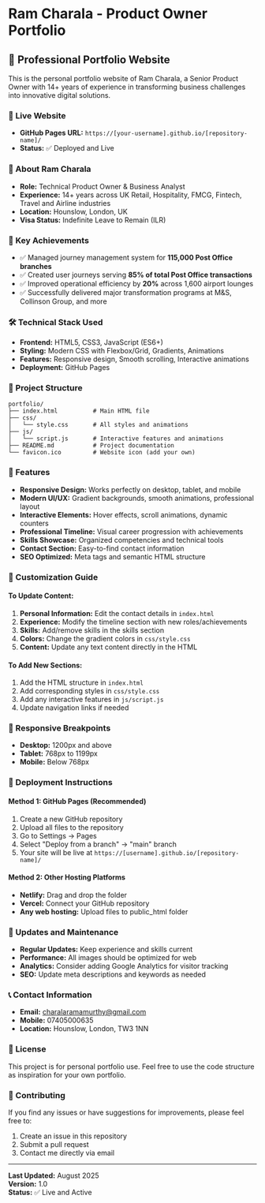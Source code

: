 # Ram Charala - Product Owner Portfolio

## 🌟 Professional Portfolio Website

This is the personal portfolio website of Ram Charala, a Senior Product Owner with 14+ years of experience in transforming business challenges into innovative digital solutions.

### 🚀 Live Website
- **GitHub Pages URL:** `https://[your-username].github.io/[repository-name]/`
- **Status:** ✅ Deployed and Live

### 💼 About Ram Charala
- **Role:** Technical Product Owner & Business Analyst  
- **Experience:** 14+ years across UK Retail, Hospitality, FMCG, Fintech, Travel and Airline industries
- **Location:** Hounslow, London, UK
- **Visa Status:** Indefinite Leave to Remain (ILR)

### 🏢 Key Achievements
- ✅ Managed journey management system for **115,000 Post Office branches**
- ✅ Created user journeys serving **85% of total Post Office transactions**  
- ✅ Improved operational efficiency by **20%** across 1,600 airport lounges
- ✅ Successfully delivered major transformation programs at M&S, Collinson Group, and more

### 🛠️ Technical Stack Used
- **Frontend:** HTML5, CSS3, JavaScript (ES6+)
- **Styling:** Modern CSS with Flexbox/Grid, Gradients, Animations
- **Features:** Responsive design, Smooth scrolling, Interactive animations
- **Deployment:** GitHub Pages

### 📁 Project Structure
```
portfolio/
├── index.html          # Main HTML file
├── css/
│   └── style.css       # All styles and animations
├── js/
│   └── script.js       # Interactive features and animations
├── README.md           # Project documentation
└── favicon.ico         # Website icon (add your own)
```

### 🎨 Features
- **Responsive Design:** Works perfectly on desktop, tablet, and mobile
- **Modern UI/UX:** Gradient backgrounds, smooth animations, professional layout
- **Interactive Elements:** Hover effects, scroll animations, dynamic counters
- **Professional Timeline:** Visual career progression with achievements
- **Skills Showcase:** Organized competencies and technical tools
- **Contact Section:** Easy-to-find contact information
- **SEO Optimized:** Meta tags and semantic HTML structure

### 🔧 Customization Guide

#### To Update Content:
1. **Personal Information:** Edit the contact details in `index.html`
2. **Experience:** Modify the timeline section with new roles/achievements
3. **Skills:** Add/remove skills in the skills section
4. **Colors:** Change the gradient colors in `css/style.css`
5. **Content:** Update any text content directly in the HTML

#### To Add New Sections:
1. Add the HTML structure in `index.html`
2. Add corresponding styles in `css/style.css`
3. Add any interactive features in `js/script.js`
4. Update navigation links if needed

### 📱 Responsive Breakpoints
- **Desktop:** 1200px and above
- **Tablet:** 768px to 1199px  
- **Mobile:** Below 768px

### 🚀 Deployment Instructions

#### Method 1: GitHub Pages (Recommended)
1. Create a new GitHub repository
2. Upload all files to the repository
3. Go to Settings → Pages
4. Select "Deploy from a branch" → "main" branch
5. Your site will be live at `https://[username].github.io/[repository-name]/`

#### Method 2: Other Hosting Platforms
- **Netlify:** Drag and drop the folder
- **Vercel:** Connect your GitHub repository
- **Any web hosting:** Upload files to public_html folder

### 🔄 Updates and Maintenance
- **Regular Updates:** Keep experience and skills current
- **Performance:** All images should be optimized for web
- **Analytics:** Consider adding Google Analytics for visitor tracking
- **SEO:** Update meta descriptions and keywords as needed

### 📞 Contact Information
- **Email:** charalaramamurthy@gmail.com
- **Mobile:** 07405000635  
- **Location:** Hounslow, London, TW3 1NN

### 📄 License
This project is for personal portfolio use. Feel free to use the code structure as inspiration for your own portfolio.

### 🤝 Contributing
If you find any issues or have suggestions for improvements, please feel free to:
1. Create an issue in this repository
2. Submit a pull request
3. Contact me directly via email

---

**Last Updated:** August 2025  
**Version:** 1.0  
**Status:** ✅ Live and Active